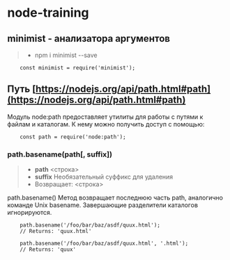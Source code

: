 # node-training

## minimist - анализатора аргументов
> *  npm i minimist --save

```node
    const minimist = require('minimist');
```

## Путь [https://nodejs.org/api/path.html#path](https://nodejs.org/api/path.html#path)
Модуль node:path предоставляет утилиты для работы с путями к файлам и каталогам. К нему можно получить доступ с помощью:

```node
    const path = require('node:path'); 
```
### path.basename(path[, suffix])
> * **path** <строка>
> * **suffix** <string> Необязательный суффикс для удаления
> * Возвращает: <строка>

path.basename() Метод возвращает последнюю часть path, аналогично команде Unix basename. Завершающие разделители каталогов игнорируются.
```node
    path.basename('/foo/bar/baz/asdf/quux.html');
    // Returns: 'quux.html'

    path.basename('/foo/bar/baz/asdf/quux.html', '.html');
    // Returns: 'quux' 
```

